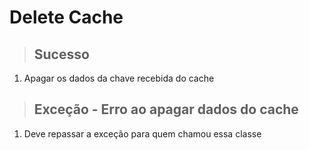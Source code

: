 # Delete Cache

> ## Sucesso
1.  Apagar os dados da chave recebida do cache

> ## Exceção - Erro ao apagar dados do cache
1.  Deve repassar a exceção para quem chamou essa classe